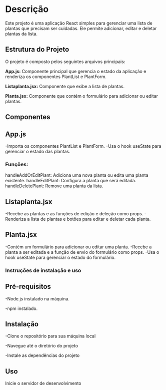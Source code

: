 # Descrição
Este projeto é uma aplicação React simples para gerenciar uma lista de plantas que precisam ser cuidadas. Ele permite adicionar, editar e deletar plantas da lista.

## Estrutura do Projeto
O projeto é composto pelos seguintes arquivos principais:

**App.js:** Componente principal que gerencia o estado da aplicação e renderiza os componentes PlantList e PlantForm.

**Listaplanta.jsx:** Componente que exibe a lista de plantas.

**Planta.jsx:** Componente que contém o formulário para adicionar ou editar plantas.

## Componentes

## App.js
-Importa os componentes PlantList e PlantForm.
-Usa o hook useState para gerenciar o estado das plantas.

### Funções:
handleAddOrEditPlant: Adiciona uma nova planta ou edita uma planta existente.
handleEditPlant: Configura a planta que será editada.
handleDeletePlant: Remove uma planta da lista.

## Listaplanta.jsx
-Recebe as plantas e as funções de edição e deleção como props.
-Renderiza a lista de plantas e botões para editar e deletar cada planta.

## Planta.jsx
-Contém um formulário para adicionar ou editar uma planta.
-Recebe a planta a ser editada e a função de envio do formulário como props.
-Usa o hook useState para gerenciar o estado do formulário.

### Instruções de instalação e uso

## Pré-requisitos
-Node.js instalado na máquina.

-npm instalado.

## Instalação
-Clone o repositório para sua máquina local

-Navegue até o diretório do projeto

-Instale as dependências do projeto

## Uso
Inicie o servidor de desenvolvimento
